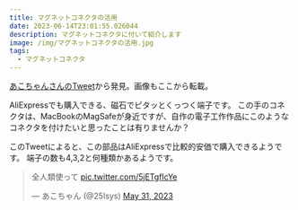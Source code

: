 ```yaml
---
title: マグネットコネクタの活用
date: 2023-06-14T23:01:55.026044
description: マグネットコネクタに付いて紹介します
image: /img/マグネットコネクタの活用.jpg
tags:
  - マグネットコネクタ
---
```

[あこちゃんさんのTweet](https://twitter.com/25Isys/status/1663907177013075968)から発見。画像もここから転載。

AliExpressでも購入できる、磁石でピタッとくっつく端子です。
この手のコネクタは、MacBookのMagSafeが身近ですが、自作の電子工作作品にこのようなコネクタを付けたいと思ったことは有りませんか？

このTweetによると、この部品はAliExpressで比較的安価で購入できるようです。
端子の数も4,3,2と何種類かあるようです。


<blockquote class="twitter-tweet"><p lang="ja" dir="ltr">全人類使って <a href="https://t.co/5jETgfIcYe">pic.twitter.com/5jETgfIcYe</a></p>&mdash; あこちゃん (@25Isys) <a href="https://twitter.com/25Isys/status/1663907177013075968?ref_src=twsrc%5Etfw">May 31, 2023</a></blockquote>
<script async src="https://platform.twitter.com/widgets.js" charset="utf-8"></script>



